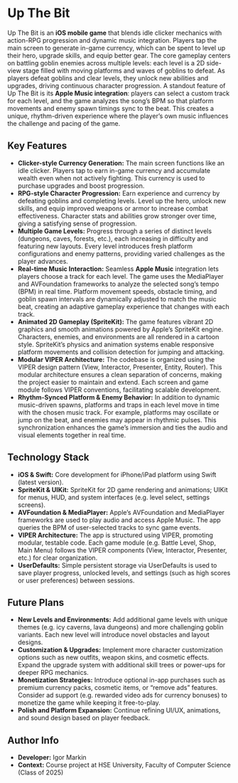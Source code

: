 # Up The Bit

Up The Bit is an **iOS mobile game** that blends idle clicker mechanics with action-RPG progression and dynamic music integration. Players tap the main screen to generate in-game currency, which can be spent to level up their hero, upgrade skills, and equip better gear. The core gameplay centers on battling goblin enemies across multiple levels: each level is a 2D side-view stage filled with moving platforms and waves of goblins to defeat. As players defeat goblins and clear levels, they unlock new abilities and upgrades, driving continuous character progression. A standout feature of Up The Bit is its **Apple Music integration**: players can select a custom track for each level, and the game analyzes the song’s BPM so that platform movements and enemy spawn timings sync to the beat. This creates a unique, rhythm-driven experience where the player’s own music influences the challenge and pacing of the game.

## Key Features

- **Clicker-style Currency Generation:** The main screen functions like an idle clicker. Players tap to earn in-game currency and accumulate wealth even when not actively fighting. This currency is used to purchase upgrades and boost progression.  
- **RPG-style Character Progression:** Earn experience and currency by defeating goblins and completing levels. Level up the hero, unlock new skills, and equip improved weapons or armor to increase combat effectiveness. Character stats and abilities grow stronger over time, giving a satisfying sense of progression.  
- **Multiple Game Levels:** Progress through a series of distinct levels (dungeons, caves, forests, etc.), each increasing in difficulty and featuring new layouts. Every level introduces fresh platform configurations and enemy patterns, providing varied challenges as the player advances.  
- **Real-time Music Interaction:** Seamless **Apple Music** integration lets players choose a track for each level. The game uses the MediaPlayer and AVFoundation frameworks to analyze the selected song’s tempo (BPM) in real time. Platform movement speeds, obstacle timing, and goblin spawn intervals are dynamically adjusted to match the music beat, creating an adaptive gameplay experience that changes with each track.  
- **Animated 2D Gameplay (SpriteKit):** The game features vibrant 2D graphics and smooth animations powered by Apple’s SpriteKit engine. Characters, enemies, and environments are all rendered in a cartoon style. SpriteKit’s physics and animation systems enable responsive platform movements and collision detection for jumping and attacking.  
- **Modular VIPER Architecture:** The codebase is organized using the VIPER design pattern (View, Interactor, Presenter, Entity, Router). This modular architecture ensures a clean separation of concerns, making the project easier to maintain and extend. Each screen and game module follows VIPER conventions, facilitating scalable development.  
- **Rhythm-Synced Platform & Enemy Behavior:** In addition to dynamic music-driven spawns, platforms and traps in each level move in time with the chosen music track. For example, platforms may oscillate or jump on the beat, and enemies may appear in rhythmic pulses. This synchronization enhances the game’s immersion and ties the audio and visual elements together in real time.
 

## Technology Stack

- **iOS & Swift:** Core development for iPhone/iPad platform using Swift (latest version).  
- **SpriteKit & UIKit:** SpriteKit for 2D game rendering and animations; UIKit for menus, HUD, and system interfaces (e.g. level select, settings screens).  
- **AVFoundation & MediaPlayer:** Apple’s AVFoundation and MediaPlayer frameworks are used to play audio and access Apple Music. The app queries the BPM of user-selected tracks to sync game events.  
- **VIPER Architecture:** The app is structured using VIPER, promoting modular, testable code. Each game module (e.g. Battle Level, Shop, Main Menu) follows the VIPER components (View, Interactor, Presenter, etc.) for clear organization.  
- **UserDefaults:** Simple persistent storage via UserDefaults is used to save player progress, unlocked levels, and settings (such as high scores or user preferences) between sessions.  

## Future Plans

- **New Levels and Environments:** Add additional game levels with unique themes (e.g. icy caverns, lava dungeons) and more challenging goblin variants. Each new level will introduce novel obstacles and layout designs.  
- **Customization & Upgrades:** Implement more character customization options such as new outfits, weapon skins, and cosmetic effects. Expand the upgrade system with additional skill trees or power-ups for deeper RPG mechanics.   
- **Monetization Strategies:** Introduce optional in-app purchases such as premium currency packs, cosmetic items, or “remove ads” features. Consider ad support (e.g. rewarded video ads for currency bonuses) to monetize the game while keeping it free-to-play.  
- **Polish and Platform Expansion:** Continue refining UI/UX, animations, and sound design based on player feedback.
## Author Info

- **Developer:** Igor Markin  
- **Context:** Course project at HSE University, Faculty of Computer Science (Class of 2025)
